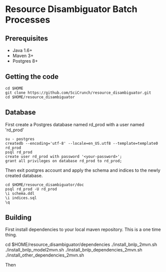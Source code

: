 Resource Disambiguator Batch Processes
======================================

Prerequisites
-------------
 * Java 1.6+
 * Maven 3+
 * Postgres 8+

Getting the code
----------------

    cd $HOME
    git clone https://github.com/SciCrunch/resource_disambiguator.git
    cd $HOME/resource_disambiguator

Database
--------

First create a Postgres database named rd_prod with a user named 'rd_prod' 

    su - postgres
    createdb --encoding='utf-8' --locale=en_US.utf8 --template=template0 rd_prod
    psql rd_prod
    create user rd_prod with password '<your-password>';
    grant all privileges on database rd_prod to rd_prod;
   
Then exit postgres account and apply the schema and indices to the newly 
created database.
   
    cd $HOME/resource_disambiguator/doc
    psql rd_prod -U rd_prod
    \i schema.ddl
    \i indices.sql
    \q


Building
--------

First install dependencies to your local maven repository. This is a one time thing.

   cd $HOME/resource_disambiguator/dependencies
   ./install_bnlp_2mvn.sh
   ./install_bnlp_model2mvn.sh
   ./install_bnlp_dependencies_2mvn.sh
   ./install_other_dependencies_2mvn.sh

Then 


